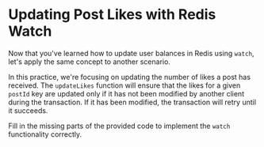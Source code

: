 # Updating Post Likes with Redis Watch

Now that you've learned how to update user balances in Redis using `watch`, let's apply the same concept to another scenario.

In this practice, we're focusing on updating the number of likes a post has received. The `updateLikes` function will ensure that the likes for a given `postId` key are updated only if it has not been modified by another client during the transaction. If it has been modified, the transaction will retry until it succeeds.

Fill in the missing parts of the provided code to implement the `watch` functionality correctly.